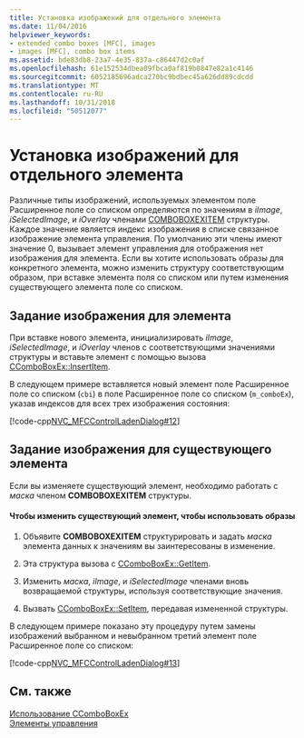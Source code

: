 ```yaml
---
title: Установка изображений для отдельного элемента
ms.date: 11/04/2016
helpviewer_keywords:
- extended combo boxes [MFC], images
- images [MFC], combo box items
ms.assetid: bde83db8-23a7-4e35-837a-c86447d2c0af
ms.openlocfilehash: 61e152534dbea09fbca0af819b0847e82a1c4146
ms.sourcegitcommit: 6052185696adca270bc9bdbec45a626dd89cdcdd
ms.translationtype: MT
ms.contentlocale: ru-RU
ms.lasthandoff: 10/31/2018
ms.locfileid: "50512077"
---
```

# <a name="setting-the-images-for-an-individual-item"></a>Установка изображений для отдельного элемента

Различные типы изображений, используемых элементом поле Расширенное поле со списком определяются по значениям в *iImage*, *iSelectedImage*, и *iOverlay* членами [ COMBOBOXEXITEM](/windows/desktop/api/commctrl/ns-commctrl-tagcomboboxexitema) структуры. Каждое значение является индекс изображения в списке связанное изображение элемента управления. По умолчанию эти члены имеют значение 0, вызывает элемент управления для отображения нет изображения для элемента. Если вы хотите использовать образы для конкретного элемента, можно изменить структуру соответствующим образом, при вставке элемента поля со списком или путем изменения существующего элемента поле со списком.

## <a name="setting-the-image-for-a-new-item"></a>Задание изображения для элемента

При вставке нового элемента, инициализировать *iImage*, *iSelectedImage*, и *iOverlay* членов с соответствующими значениями структуры и вставьте элемент с помощью вызова [CComboBoxEx::InsertItem](../mfc/reference/ccomboboxex-class.md#insertitem).

В следующем примере вставляется новый элемент поле Расширенное поле со списком (`cbi`) в поле Расширенное поле со списком (`m_comboEx`), указав индексов для всех трех изображения состояния:

[!code-cpp[NVC_MFCControlLadenDialog#12](../mfc/codesnippet/cpp/setting-the-images-for-an-individual-item_1.cpp)]

## <a name="setting-the-image-for-an-existing-item"></a>Задание изображения для существующего элемента

Если вы изменяете существующий элемент, необходимо работать с *маска* членом **COMBOBOXEXITEM** структуры.

#### <a name="to-modify-an-existing-item-to-use-images"></a>Чтобы изменить существующий элемент, чтобы использовать образы

1. Объявите **COMBOBOXEXITEM** структурировать и задать *маска* элемента данных к значениям вы заинтересованы в изменение.

1. Эта структура вызова с [CComboBoxEx::GetItem](../mfc/reference/ccomboboxex-class.md#getitem).

1. Изменить *маска*, *iImage*, и *iSelectedImage* членами вновь возвращаемой структуры, используя соответствующие значения.

1. Вызвать [CComboBoxEx::SetItem](../mfc/reference/ccomboboxex-class.md#setitem), передавая измененной структуры.

В следующем примере показано эту процедуру путем замены изображений выбранном и невыбранном третий элемент поле Расширенное поле со списком:

[!code-cpp[NVC_MFCControlLadenDialog#13](../mfc/codesnippet/cpp/setting-the-images-for-an-individual-item_2.cpp)]

## <a name="see-also"></a>См. также

[Использование CComboBoxEx](../mfc/using-ccomboboxex.md)<br/>
[Элементы управления](../mfc/controls-mfc.md)

